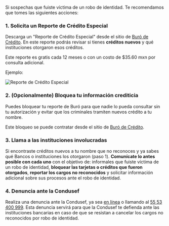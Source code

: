 Si sospechas que fuiste víctima de un robo de identidad. Te recomendamos que tomes las siguientes acciones:

### 1. Solicita un Reporte de Crédito Especial

Descarga un "Reporte de Crédito Especial" desde el sitio de [Buró de Crédito](https://www.burodecredito.com.mx/reporte-info.html). En este reporte podrás revisar si tienes **créditos nuevos** y qué instituciones otorgaron esos créditos.

Este reporte es gratis cada 12 meses o con un costo de $35.60 mxn por consulta adicional.

Ejemplo:

![Reporte de Crédito Especial](https://storage.googleapis.com/zenfi-assets/app/help/reporte-credito-especial.jpg)

### 2. (Opcionalmente) Bloquea tu información crediticia

Puedes bloquear tu reporte de Buró para que nadie lo pueda consultar sin tu autorización y evitar que los criminales tramiten nuevos crédito a tu nombre.

Este bloqueo se puede contratar desde el sitio de [Buró de Crédito](https://www.burodecredito.com.mx/bloqueo-info.html).

### 3. Llama a las instituciones involucradas

Si encontraste créditos nuevos a tu nombre que no reconoces y ya sabes qué Bancos o instituciones los otorgaron (paso 1). **Comunícate lo antes posible con cada uno** con el objetivo de: informales que fuiste víctima de un robo de identidad, **bloquear las tarjetas o créditos que fueron otorgados**, **reportar los cargos no reconocidos** y solicitar información adicional sobre sus procesos ante el robo de identidad.

### 4. Denuncia ante la Condusef

Realiza una denuncia ante la Condusef, ya sea [en línea](https://phpapps.condusef.gob.mx/ventanillaDigital/index.php) o llamando al [55 53 400 999](tel:5553400999). Esta denuncia servirá para que la Condusef te defienda ante las instituciones bancarias en caso de que se resistan a cancelar los cargos no reconocidos por robo de identidad.
